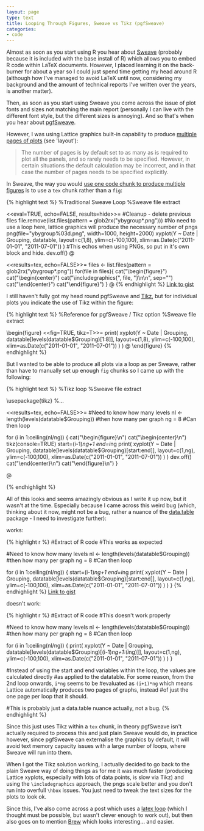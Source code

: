 ```yaml
---
layout: page
type: text
title: Looping Through Figures, Sweave vs Tikz (pgfSweave)
categories: 
- code
---
```

Almost as soon as you start using R you hear about [Sweave](http://www.statistik.lmu.de/~leisch/Sweave/) (probably because it is included with the base install of R) which allows you to embed R code within LaTeX documents. However, I placed learning it on the back-burner for about a year so I could just spend time getting my head around R (although how I've managed to avoid LaTeX until now, considering my background and the amount of technical reports I've written over the years, is another matter).

Then, as soon as you start using Sweave you come across the issue of plot fonts and sizes not matching the main report (personally I can live with the different font style, but the different sizes is annoying). And so that's when you hear about [pgfSweave](http://crantastic.org/packages/pgfSweave).

However, I was using Lattice graphics built-in capability to produce [multiple pages of plots](http://stat.ethz.ch/R-manual/R-devel/library/lattice/html/xyplot.html) (see 'layout'):

> The number of pages is by default set to as many as is required to plot all the panels, and so rarely needs to be specified. However, in certain situations the default calculation may be incorrect, and in that case the number of pages needs to be specified explicitly.

In Sweave, the way you would [use one code chunk to produce multiple figures](http://www.statistik.lmu.de/~leisch/Sweave/FAQ.html#x1-11000A.9) is to use a `tex` chunk rather than a `fig`:

{% highlight text %}
%Traditional Sweave Loop
%Sweave file extract

<<eval=TRUE, echo=FALSE, results=hide>>=
#Cleanup - delete previous files
file.remove(list.files(pattern = glob2rx("ybygroup*.png")))
#No need to use a loop here, lattice graphics will produce the necessary number of pngs
png(file="ybygroup%03d.png", width=1000, height=2000)
xyplot(Y ~ Date | Grouping, datatable, layout=c(1,8), ylim=c(-100,100), xlim=as.Date(c("2011-01-01", "2011-07-01")) )
#This echos when using PNGs, so put in it's own block and hide.
dev.off()
@


<<results=tex, echo=FALSE>>=
files <- list.files(pattern = glob2rx("ybygroup*.png"))
for(file in files){
    cat("\\begin{figure}")
    cat("\\begin{center}")
    cat("\\includegraphics{", file, "}\n\n", sep="")
    cat("\\end{center}")
    cat("\\end{figure}")
}
@
{% endhighlight %}
[Link to gist](https://gist.github.com/1380278)

I still haven't fully got my head round pgfSweave and [Tikz](http://cran.r-project.org/web/packages/tikzDevice/), but for individual plots you indicate the use of Tikz within the figure:

{% highlight text %}
%Reference for pgfSweave / Tikz option
%Sweave file extract

\begin{figure}
<<fig=TRUE, tikz=T>>=
print(
	xyplot(Y ~ Date | Grouping, datatable[levels(datatable$Grouping)[1:8]], layout=c(1,8), ylim=c(-100,100), xlim=as.Date(c("2011-01-01", "2011-07-01")) )
)
@
\end{figure}
{% endhighlight %}

But I wanted to be able to produce all plots via a loop as per Sweave, rather than have to manually set up enough `fig` chunks so I came up with the following:

{% highlight text %}
%Tikz loop
%Sweave file extract

\usepackage{tikz}
%...

<<results=tex, echo=FALSE>>=
#Need to know how many levels
nl <- length(levels(datatable$Grouping))
#then how many per graph
ng = 8
#Can then loop

for (i in 1:ceiling(nl/ng)) {
    cat("\\begin{figure}\n")
    cat("\\begin{center}\n")
    tikz(console=TRUE)
    start=(i-1)*ng+1
    end=i*ng
    print(
        xyplot(Y ~ Date | Grouping, datatable[levels(datatable$Grouping)[start:end]], layout=c(1,ng), ylim=c(-100,100), xlim=as.Date(c("2011-01-01", "2011-07-01")) )
	)
    dev.off()
    cat("\\end{center}\n")
    cat("\\end{figure}\n")
}

@

{% endhighlight %}

All of this looks and seems amazingly obvious as I write it up now, but it wasn't at the time. Especially because I came across this weird bug (which, thinking about it now, might not be a bug, rather a nuance of the [data.table](http://crantastic.org/packages/data-table) package - I need to investigate further):

works:

{% highlight r %}
#Extract of R code
#This works as expected

#Need to know how many levels
nl <- length(levels(datatable$Grouping))
#then how many per graph
ng = 8
#Can then loop

for (i in 1:ceiling(nl/ng)) {
    start=(i-1)*ng+1
    end=i*ng
    print(
        xyplot(Y ~ Date | Grouping, datatable[levels(datatable$Grouping)[start:end]], layout=c(1,ng), ylim=c(-100,100), xlim=as.Date(c("2011-01-01", "2011-07-01")) )
	)
}
{% endhighlight %}
[Link to gist](https://gist.github.com/1380293)

doesn't work:


{% highlight r %}
#Extract of R code
#This doesn't work properly

#Need to know how many levels
nl <- length(levels(datatable$Grouping))
#then how many per graph
ng = 8
#Can then loop

for (i in 1:ceiling(nl/ng)) {
    print(
        xyplot(Y ~ Date | Grouping, datatable[levels(datatable$Grouping)[(i-1)*ng+1:(i*ng)]], layout=c(1,ng), ylim=c(-100,100), xlim=as.Date(c("2011-01-01", "2011-07-01")) )
	)
}

#Instead of using the start and end variables within the loop, the values are calculated directly
#as applied to the datatable. For some reason, from the 2nd loop onwards, `i*ng` seems to be 
#evaluated as `(i+1)*ng` which means Lattice automatically produces two pages of graphs, instead
#of just the one page per loop that it should. 

#This is probably just a data.table nuance actually, not a bug.
{% endhighlight %}

Since this just uses Tikz within a `tex` chunk, in theory pgfSweave isn't actually required to process this and just  plain Sweave would do, in practice however, since pgfSweave can externalise the graphics by default, it will avoid text memory capacity issues with a large number of loops, where Sweave will run into them. 

When I got the Tikz solution working, I actually decided to go back to the plain Sweave way of doing things as for me it was much faster (producing Lattice xyplots, especially with lots of data points, is slow via Tikz) and using the `\includegraphics` approach, the pngs scale better and you don't run into overfull `\hbox` issues. You just need to tweak the text sizes for the plots to look ok.

Since this, I've also come across a post which uses a [latex loop](http://www.mail-archive.com/r-help@r-project.org/msg105487.html) (which I thought must be possible, but wasn't clever enough to work out), but then also goes on to mention [Brew](http://cran.r-project.org/web/packages/brew/index.html) which looks interesting... and easier.
